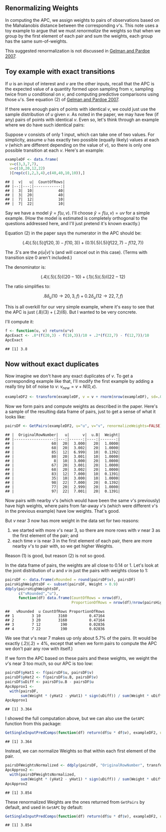 


## Renormalizing Weights

In computing the APC, we assign weights to pairs of observations based on the Mahalanobis distance between the corresponding $v$'s. This note uses a toy example to argue that we must *renormalize* the weights so that when we group by the first element of each pair and sum the weights, each group has the same sum-of-weights.

This suggested renormalization is not discussed in [Gelman and Pardoe 2007](http://onlinelibrary.wiley.com/doi/10.1111/j.1467-9531.2007.00181.x/abstract).

## Toy example with exact transitions

If $u$ is an input of interest and $v$ are the other inputs, recall that the APC is the expected value of a quantity formed upon sampling from $v$, sampling twice from $u$ conditional on $v$, and computing predictive comparisons using those $u$'s. See equation (2) of [Gelman and Pardoe 2007](http://onlinelibrary.wiley.com/doi/10.1111/j.1467-9531.2007.00181.x/abstract).

If there were enough pairs of points with identical $v$, we could just use the sample distribution of $u$ given $v$. As noted in the paper, we may have few (if any) pairs of points with identical $v$. Even so, let's think through an example where we do have such identical pairs:

Suppose $v$ consists of only 1 input, which can take one of two values. For simplicity, assume $u$ has exactly two possible (equally likely) values at each $v$ (which are different depending on the value of $v$), so there is only one possible transition at each $v$. Here's an example:


```r
exampleDF <- data.frame(
  v=c(3,3,7,7),  
  u=c(10,20,12,22) 
  )[rep(c(1,2,3,4),c(40,40,10,10)),]
```



```
## |  v|   u|  CountOfRows|
## |--:|---:|------------:|
## |  3|  10|           40|
## |  3|  20|           40|
## |  7|  12|           10|
## |  7|  22|           10|
```


Say we have a model $\hat{y} = f(u,v)$. I'll choose $\hat{y} = f(u,v) = uv$ for a simple example. (How the model is estimated is completely orthogonal to the questions addressed here, and I'll just pretend it's known exactly.)

Equation (2) in the paper says the numerator in the APC should be:

$$(.4)(.5)(.5)(f(20,3) - f(10, 3)) + (0.1)(.5)(.5)(f(22,7) - f(12,7)) $$

The .5's are the $p(u|v)$'s (and will cancel out in this case). (Terms with transition size 0 aren't included.)

The denominator is:

$$(.4)(.5)(.5)((20 - 10) + (.1)(.5)(.5)((22 - 12)$$

The ratio simplifies to:

$$.8 \delta_u(10 \rightarrow 20, 3, f) + 0.2 \delta_u(12 \rightarrow 22, 7, f)$$

This is all overkill for our very simple example, where it's easy to see that the APC is just $(.8)(3) + (.2)(6)$. But I wanted to be very concrete.

I'll compute it:


```r
f <- function(u, v) return(u*v)
ApcExact <- .8*(f(20,3) - f(10,3))/10 + .2*(f(22,7) - f(12,7))/10
ApcExact
```

```
## [1] 3.8
```


## Now without exact duplicates

Now imagine we don't have any exact duplicates of $v$. To get a corresponding example like that, I'll modify the first example by adding a really tiny bit of noise to $v$: $v_{new} = v + N(0,\epsilon)$.


```r
exampleDF2 <- transform(exampleDF, v = v + rnorm(nrow(exampleDF), sd=.001))
```


Now we form pairs and compute weights as described in the paper. Here's a sample of the resulting data frame of pairs, just to get a sense of what it looks like:


```r
pairsDF <- GetPairs(exampleDF2, u="u", v="v", renormalizeWeights=FALSE)
```



```
## |  OriginalRowNumber|   u|      v|  u.B|  Weight|
## |------------------:|---:|------:|----:|-------:|
## |                 60|  20|  3.000|   20|  1.0000|
## |                 68|  20|  3.002|   20|  1.0000|
## |                 85|  12|  6.999|   10|  0.1392|
## |                 80|  20|  3.001|   10|  1.0000|
## |                  8|  10|  3.000|   20|  1.0000|
## |                 67|  20|  3.001|   20|  1.0000|
## |                 68|  20|  3.002|   20|  1.0000|
## |                 83|  12|  7.000|   10|  0.1391|
## |                 35|  10|  3.000|   10|  1.0000|
## |                 98|  22|  7.000|   20|  0.1392|
## |                 77|  20|  2.999|   20|  1.0000|
## |                 97|  22|  7.001|   20|  0.1391|
```


Now pairs with nearby $v$'s (which would have been the same $v$'s previously) have high weights, where pairs from far-away $v$'s (which were different $v$'s in the previous example) have low weights. That's good.

But $v$ near 3 now has more weight in the data set for two reasons:

1. we started with more $v$'s near 3, so there are more rows with $v$ near 3 as the first element of the pair; and
2. each time $v$ is near $3$ in the first element of each pair, there are more nearby $v$'s to pair with, so we get higher Weights.

Reason (1) is good, but reason (2) is not so good.

In the data frame of pairs, the weights are all close to 0.14 or 1. Let's look at the joint distribution of $u$ and $v$ in just the pairs with weights close to 1:


```r
pairsDF <- data.frame(vRounded = round(pairsDF$v), pairsDF)
pairsHighWeightsDF <- subset(pairsDF, Weight > 0.9)
ddply(pairsHighWeightsDF,
      c("vRounded","u"), 
      function(df) data.frame(CountOfRows = nrow(df),
                              ProportionOfRows = nrow(df)/nrow(pairsHighWeightsDF)))
```

```
##   vRounded  u CountOfRows ProportionOfRows
## 1        3 10        3160          0.47164
## 2        3 20        3160          0.47164
## 3        7 12         190          0.02836
## 4        7 22         190          0.02836
```


We see that $v$'s near 7 makes up only about 5.7% of the pairs. (It would be exactly $(.2)(.2) = 4$%, except that when we form pairs to compute the APC we don't pair any row with itself.)

If we form the APC based on these pairs and these weights, we weight the $v$'s near 3 too much, so our APC is too low:


```r
pairsDF$yHat1 <- f(pairsDF$u, pairsDF$v)
pairsDF$yHat2 <- f(pairsDF$u.B, pairsDF$v)
pairsDF$uDiff <- pairsDF$u.B - pairsDF$u
ApcApprox1 <- 
  with(pairsDF,
       sum(Weight * (yHat2 - yHat1) * sign(uDiff)) / sum(Weight * uDiff * sign(uDiff)))
ApcApprox1
```

```
## [1] 3.364
```


I showed the full computation above, but we can also use the ```GetAPC``` function from this package:


```r
GetSingleInputPredComps(function(df) return(df$u * df$v), exampleDF2, u="u", v="v", renormalizeWeights=FALSE)$Apc.Signed
```

```
## [1] 3.364
```


Instead, we can normalize Weights so that within each first element of the pair. 


```r
pairsDFWeightsNormalized <- ddply(pairsDF, "OriginalRowNumber", transform, Weight = Weight/sum(Weight))
ApcApprox2 <- 
  with(pairsDFWeightsNormalized, 
       sum(Weight * (yHat2 - yHat1) * sign(uDiff)) / sum(Weight * uDiff * sign(uDiff)))
ApcApprox2
```

```
## [1] 3.854
```


These renormalized Weights are the ones returned from ```GetPairs``` by default, and used in ```GetAPC``` by default:


```r
GetSingleInputPredComps(function(df) return(df$u * df$v), exampleDF2, u="u", v="v", renormalizeWeights=TRUE)$Apc.Signed
```

```
## [1] 3.854
```


